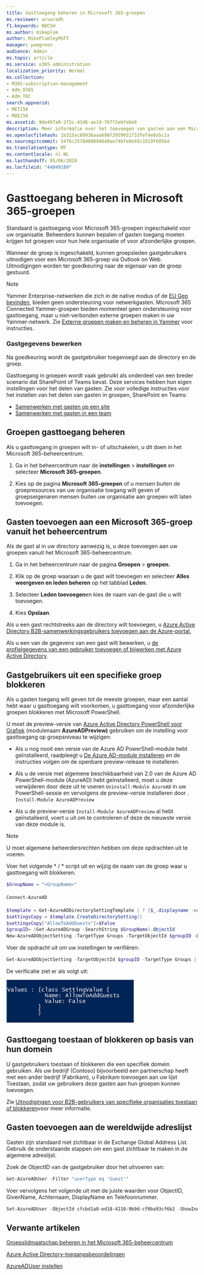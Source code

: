 ```yaml
---
title: Gasttoegang beheren in Microsoft 365-groepen
ms.reviewer: arvaradh
f1.keywords: NOCSH
ms.author: mikeplum
author: MikePlumleyMSFT
manager: pamgreen
audience: Admin
ms.topic: article
ms.service: o365-administration
localization_priority: Normal
ms.collection:
- M365-subscription-management
- Adm_O365
- Adm_TOC
search.appverid:
- MET150
- MOE150
ms.assetid: 9de497a9-2f5c-43d6-ae18-767f2e6fe6e0
description: Meer informatie over het toevoegen van gasten aan een Microsoft 365-groep, het bekijken van gastgebruikers en het gebruik van PowerShell om de toegang van gasten te beheren.
ms.openlocfilehash: 1b315ac89936aaa69072959031733fef4e0a5c1a
ms.sourcegitcommit: 5476c2578400894640ae74bfe8e93c3319f685bd
ms.translationtype: MT
ms.contentlocale: nl-NL
ms.lasthandoff: 05/06/2020
ms.locfileid: "44049189"
---
```

# <a name="manage-guest-access-in-microsoft-365-groups"></a>Gasttoegang beheren in Microsoft 365-groepen

Standaard is gasttoegang voor Microsoft 365-groepen ingeschakeld voor uw organisatie. Beheerders kunnen bepalen of gasten toegang moeten krijgen tot groepen voor hun hele organisatie of voor afzonderlijke groepen.

Wanneer de groep is ingeschakeld, kunnen groepsleden gastgebruikers uitnodigen voor een Microsoft 365-groep via Outlook on Web. Uitnodigingen worden ter goedkeuring naar de eigenaar van de groep gestuurd.

> [!Note]
> Yammer Enterprise-netwerken die zich in de native modus of de [EU Geo bevinden,](https://go.microsoft.com/fwlink/?linkid=2107357) bieden geen ondersteuning voor netwerkgasten.
> Microsoft 365 Connected Yammer-groepen bieden momenteel geen ondersteuning voor gasttoegang, maar u niet-verbonden externe groepen maken in uw Yammer-netwerk. Zie [Externe groepen maken en beheren in Yammer](https://docs.microsoft.com/yammer/work-with-external-users/create-and-manage-external-groups) voor instructies.

### <a name="edit-guest-information"></a>Gastgegevens bewerken

Na goedkeuring wordt de gastgebruiker toegevoegd aan de directory en de groep.

Gasttoegang in groepen wordt vaak gebruikt als onderdeel van een breder scenario dat SharePoint of Teams bevat. Deze services hebben hun eigen instellingen voor het delen van gasten. Zie voor volledige instructies voor het instellen van het delen van gasten in groepen, SharePoint en Teams:

- [Samenwerken met gasten op een site](../../solutions/collaborate-in-site.md)
- [Samenwerken met gasten in een team](../../solutions/collaborate-as-team.md)

## <a name="manage-groups-guest-access"></a>Groepen gasttoegang beheren

Als u gasttoegang in groepen wilt in- of uitschakelen, u dit doen in het Microsoft 365-beheercentrum.

1. Ga in het beheercentrum naar de **instellingen** \> **instellingen** en selecteer **Microsoft 365-groepen**.
  
2. Kies op de pagina **Microsoft 365-groepen** of u mensen buiten de groepresources van uw organisatie toegang wilt geven of groepseigenaren mensen buiten uw organisatie aan groepen wilt laten toevoegen.

## <a name="add-guests-to-a-microsoft-365-group-from-the-admin-center"></a>Gasten toevoegen aan een Microsoft 365-groep vanuit het beheercentrum

Als de gast al in uw directory aanwezig is, u deze toevoegen aan uw groepen vanuit het Microsoft 365-beheercentrum.
  
1. Ga in het beheercentrum naar de pagina **Groepen** > **groepen.**
  
2. Klik op de groep waaraan u de gast wilt toevoegen en selecteer **Alles weergeven en leden beheren** op het tabblad **Leden.** 
  
4. Selecteer **Leden toevoegen**en kies de naam van de gast die u wilt toevoegen.
    
5. Kies **Opslaan**.

Als u een gast rechtstreeks aan de directory wilt toevoegen, u [Azure Active Directory B2B-samenwerkingsgebruikers toevoegen aan de Azure-portal.](https://docs.microsoft.com/azure/active-directory/b2b/add-users-administrator)

Als u een van de gegevens van een gast wilt bewerken, u [de profielgegevens van een gebruiker toevoegen of bijwerken met Azure Active Directory](https://docs.microsoft.com/azure/active-directory/fundamentals/active-directory-users-profile-azure-portal).
  
## <a name="block-guest-users-from-a-specific-group"></a>Gastgebruikers uit een specifieke groep blokkeren

Als u gasten toegang wilt geven tot de meeste groepen, maar een aantal hebt waar u gasttoegang wilt voorkomen, u gasttoegang voor afzonderlijke groepen blokkeren met Microsoft PowerShell.

U moet de preview-versie van [Azure Active Directory PowerShell voor Grafiek](https://docs.microsoft.com/powershell/azure/active-directory/install-adv2) (modulenaam **AzureADPreview)** gebruiken om de instelling voor gasttoegang op groepsniveau te wijzigen:

- Als u nog nooit een versie van de Azure AD PowerShell-module hebt geïnstalleerd, raadpleegt u [De Azure AD-module installeren](https://docs.microsoft.com/powershell/azure/active-directory/install-adv2?view=azureadps-2.0-preview#installing-the-azure-ad-module) en de instructies volgen om de openbare preview-release te installeren.

- Als u de versie met algemene beschikbaarheid van 2.0 van de Azure AD PowerShell-module (AzureAD) hebt geïnstalleerd, moet u deze verwijderen door deze uit te voeren `Uninstall-Module AzureAD` in uw PowerShell-sessie en vervolgens de preview-versie installeren door . `Install-Module AzureADPreview`

- Als u de preview-versie `Install-Module AzureADPreview` al hebt geïnstalleerd, voert u uit om te controleren of deze de nieuwste versie van deze module is.

> [!NOTE]
> U moet algemene beheerdersrechten hebben om deze opdrachten uit te voeren. 

Voer het volgende * / * script uit en wijzig de naam van de groep waar u gasttoegang wilt blokkeren.

```PowerShell
$GroupName = "<GroupName>"

Connect-AzureAD

$template = Get-AzureADDirectorySettingTemplate | ? {$_.displayname -eq "group.unified.guest"}
$settingsCopy = $template.CreateDirectorySetting()
$settingsCopy["AllowToAddGuests"]=$False
$groupID= (Get-AzureADGroup -SearchString $GroupName).ObjectId
New-AzureADObjectSetting -TargetType Groups -TargetObjectId $groupID -DirectorySetting $settingsCopy
```

Voer de opdracht uit om uw instellingen te verifiëren:

```PowerShell
Get-AzureADObjectSetting -TargetObjectId $groupID -TargetType Groups | fl Values
```

De verificatie ziet er als volgt uit:
    
![Schermafbeelding van het PowerShell-venster waarin wordt weergegeven dat de toegang tot gastgroepen is ingesteld op false.](../../media/09ebfb4f-859f-44c3-a29e-63a59fd6ef87.png)
  
## <a name="allow-or-block-guest-access-based-on-their-domain"></a>Gasttoegang toestaan of blokkeren op basis van hun domein

U gastgebruikers toestaan of blokkeren die een specifiek domein gebruiken. Als uw bedrijf (Contoso) bijvoorbeeld een partnerschap heeft met een ander bedrijf (Fabrikam), u Fabrikam toevoegen aan uw lijst Toestaan, zodat uw gebruikers deze gasten aan hun groepen kunnen toevoegen.

Zie [Uitnodigingen voor B2B-gebruikers van specifieke organisaties toestaan of blokkeren](https://docs.microsoft.com/azure/active-directory/b2b/allow-deny-list)voor meer informatie.

## <a name="add-guests-to-the-global-address-list"></a>Gasten toevoegen aan de wereldwijde adreslijst

Gasten zijn standaard niet zichtbaar in de Exchange Global Address List. Gebruik de onderstaande stappen om een gast zichtbaar te maken in de algemene adreslijst.

Zoek de ObjectID van de gastgebruiker door het uitvoeren van:

```PowerShell
Get-AzureADUser -Filter "userType eq 'Guest'"
```

Voer vervolgens het volgende uit met de juiste waarden voor ObjectID, GivenName, Achternaam, DisplayName en Telefoonnummer.

```PowerShell
Set-AzureADUser -ObjectId cfcbd1a0-ed18-4210-9b9d-cf0ba93cf6b2 -ShowInAddressList $true -GivenName 'Megan' -Surname 'Bowen' -DisplayName 'Megan Bowen' -TelephoneNumber '555-555-5555'
```

## <a name="related-articles"></a>Verwante artikelen

[Groepslidmaatschap beheren in het Microsoft 365-beheercentrum](add-or-remove-members-from-groups.md)
  
[Azure Active Directory-toegangsbeoordelingen](https://docs.microsoft.com/azure/active-directory/active-directory-azure-ad-controls-perform-access-review)

[AzureADUser instellen](https://docs.microsoft.com/powershell/module/azuread/set-azureaduser)
